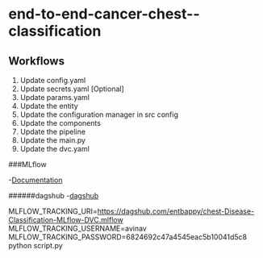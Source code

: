 # end-to-end-cancer-chest--classification

## Workflows

1. Update config.yaml
2. Update secrets.yaml [Optional]
3. Update params.yaml
4. Update the entity
5. Update the configuration manager in src config
6. Update the components
7. Update the pipeline 
8. Update the main.py
9. Update the dvc.yaml

###MLflow

-[Documentation](https://mlflow.org/docs/latest/index.html)

######dagshub
-[dagshub](https://dagshub.com/)

MLFLOW_TRACKING_URI=https://dagshub.com/entbappy/chest-Disease-Classification-MLflow-DVC.mlflow
MLFLOW_TRACKING_USERNAME=avinav
MLFLOW_TRACKING_PASSWORD=6824692c47a4545eac5b10041d5c8
python script.py


